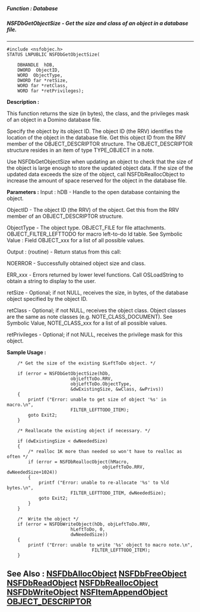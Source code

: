 ##### Function : Database
##### NSFDbGetObjectSize - Get the size and class of an object in a database file.
---
```
#include <nsfobjec.h>
STATUS LNPUBLIC NSFDbGetObjectSize(

	DBHANDLE  hDB,
	DWORD  ObjectID,
	WORD  ObjectType,
	DWORD far *retSize,
	WORD far *retClass,
	WORD far *retPrivileges);
```
**Description :**

This function returns the size (in bytes), the class, and the privileges mask 
of an object in a Domino database file.  

Specify the object by its object ID. The object ID (the RRV) identifies the 
location of the object in the database file. Get this object ID from the RRV 
member of the OBJECT_DESCRIPTOR structure. The OBJECT_DESCRIPTOR structure 
resides in an item of type TYPE_OBJECT in a note.

Use NSFDbGetObjectSize when updating an object to check that the size of the 
object is large enough to store the updated object data. If the size of the 
updated data exceeds the size of the object, call NSFDbReallocObject to 
increase the amount of space reserved for the object in the database file.

**Parameters :**
Input :
hDB  -  Handle to the open database containing the object.

ObjectID  -  The object ID (the RRV) of the object. Get this from the RRV member of an OBJECT_DESCRIPTOR structure.

ObjectType  -  The object type. OBJECT_FILE for file attachments.  OBJECT_FILTER_LEFTTODO for macro left-to-do Id table.  See Symbolic Value : Field OBJECT_xxx for a list of all possible values. 

Output :
(routine)  -  Return status from this call: 

NOERROR - Successfully obtained object size and class.

ERR_xxx - Errors returned by lower level functions. Call OSLoadString to obtain a string to display to the user.


retSize  -  Optional;  if not NULL, receives the size, in bytes, of the database object specified by the object ID.

retClass  -  Optional;  if not NULL, receives the object class. Object classes are the same as note classes (e.g. NOTE_CLASS_DOCUMENT). See Symbolic Value, NOTE_CLASS_xxx for a list of all possible values.

retPrivileges  -  Optional;  if not NULL, receives the privilege mask for this object.


**Sample Usage :**
```
    /* Get the size of the existing $LeftToDo object. */

    if (error = NSFDbGetObjectSize(hDb, 
                        objLeftToDo.RRV, 
                        objLeftToDo.ObjectType,
                        &dwExistingSize, &wClass, &wPrivs))
    {
        printf ("Error: unable to get size of object '%s' in macro.\n",
                        FILTER_LEFTTODO_ITEM);
        goto Exit2;
    }

    /* Reallocate the existing object if necessary. */

    if (dwExistingSize < dwNeededSize)
    {
        /* realloc 1K more than needed so won't have to realloc as often */
        if (error = NSFDbReallocObject(hMacro,
                                    objLeftToDo.RRV, dwNeededSize+1024))
        {
            printf ("Error: unable to re-allocate '%s' to %ld bytes.\n",
                        FILTER_LEFTTODO_ITEM, dwNeededSize);
            goto Exit2;
        }
    }

    /*  Write the object */
    if (error = NSFDbWriteObject(hDb, objLeftToDo.RRV, 
                        hLeftToDo, 0,
                        dwNeededSize))
    {
        printf ("Error: unable to write '%s' object to macro note.\n",
                                FILTER_LEFTTODO_ITEM);
    }
```
**See Also :**
[NSFDbAllocObject](/reference/Func/NSFDbAllocObject)
[NSFDbFreeObject](/reference/Func/NSFDbFreeObject)
[NSFDbReadObject](/reference/Func/NSFDbReadObject)
[NSFDbReallocObject](/reference/Func/NSFDbReallocObject)
[NSFDbWriteObject](/reference/Func/NSFDbWriteObject)
[NSFItemAppendObject](/reference/Func/NSFItemAppendObject)
[OBJECT_DESCRIPTOR](/reference/Data/OBJECT_DESCRIPTOR)
---
